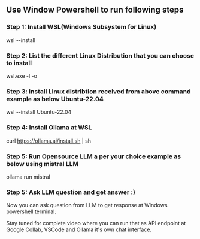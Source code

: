 ## Use Window Powershell to run following steps

### Step 1: Install WSL(Windows Subsystem for Linux)
wsl --install

### Step 2: List the different Linux Distribution that you can choose to install 

wsl.exe -l -o

### Step 3: install Linux distribtion received from above command example as below Ubuntu-22.04

wsl --install Ubuntu-22.04

### Step 4: Install Ollama at WSL

curl https://ollama.ai/install.sh | sh

### Step 5: Run Opensource LLM a per your choice example as below using mistral LLM

ollama run mistral

### Step 5: Ask LLM question and get answer :)

Now you can ask question from LLM to get response at Windows powershell terminal.


Stay tuned for complete video where you can run that as API endpoint at Google Collab, VSCode and Ollama it's own chat interface.
